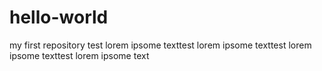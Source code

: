 # hello-world
my first repository 
test lorem ipsome texttest lorem ipsome texttest lorem ipsome texttest lorem ipsome text
